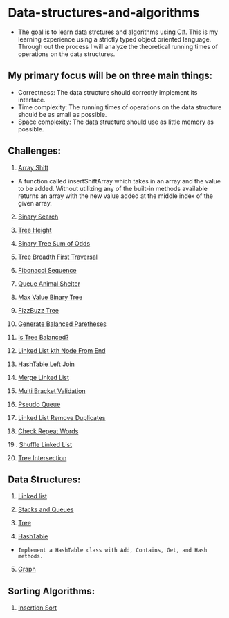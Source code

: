 # Data-structures-and-algorithms

* The goal is to learn data strctures and algorithms using C#. This is my learning experience using a strictly typed object oriented language. Through out the process I will analyze the theoretical running times of operations on the data structures.

## My primary focus will be on three main things:
* Correctness: The data structure should correctly implement its interface.
* Time complexity: The running times of operations on the data structure should be as small as possible.
* Space complexity: The data structure should use as little memory as possible.

## Challenges:
1. [Array Shift](Challenges/ArrayShift/README.md)
- A function called insertShiftArray which takes in an array and the value to be added. Without utilizing any of the built-in methods available returns an array with the new value added at the middle index of the given array.

2. [Binary Search](Challenges/BinarySearch/README.md)

3. [Tree Height](Challenges/BinaryTreeHeight/README.md)

4. [Binary Tree Sum of Odds](Challenges/BinaryTreeSumOfOdds/README.md)

5. [Tree Breadth First Traversal](Challenges/BreadthFirstSearch/README.md)

6. [Fibonacci Sequence](Challenges/Fibonacci/README.md)

7. [Queue Animal Shelter](Challenges/FifoAnimalShelter/README.md)

8. [Max Value Binary Tree](Challenges/FindMaxValueBinaryTree/README.md)

9. [FizzBuzz Tree](Challenges/FizzBuzzTree/README.md)

10. [Generate Balanced Paretheses](Challenges/GenerateBalancedParethesesCombinations/BalancedParenthe)

11. [Is Tree Balanced?](Challenges/IsBinaryTreeBalanced/README.md)

12. [Linked List kth Node From End](Challenges/KthNodeFromEnd/README.md)

13. [HashTable Left Join](Challenges/LeftJoin/README.md)

14. [Merge Linked List](Challenges/MergeLinkedList/README.md)

15. [Multi Bracket Validation](Challenges/MultiBracketValidation/README.md)

16. [Pseudo Queue](Challenges/PseudoQueue/README.md)

17. [Linked List Remove Duplicates](Challenges/RemoveDuplicatesLinkedList/README.md)

18. [Check Repeat Words](Challenges/RepeatWord/README.md)

19 . [Shuffle Linked List](Challenges/ShuffleLinkedList/README.md)

20. [Tree Intersection](Challenges/TreeIntersection/README.md)


## Data Structures:
1. [Linked list](Data-Structures/LinkedList/README.md)

2. [Stacks and Queues](Data-Structures/StacksAndQueues/README.md)

3. [Tree](Data-Structures/tree/README.md)

4. [HashTable](Data-Structures/Hashtables/README.md)
- `Implement a HashTable class with Add, Contains, Get, and Hash methods. `

5. [Graph](Data-Structures/Graph/README.md)


## Sorting Algorithms:

1. [Insertion Sort](Sorting_Algorithms/InsertionSort/README.md)
